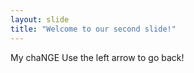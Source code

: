 ```yaml
---
layout: slide
title: "Welcome to our second slide!"
---
```

My chaNGE
Use the left arrow to go back!
